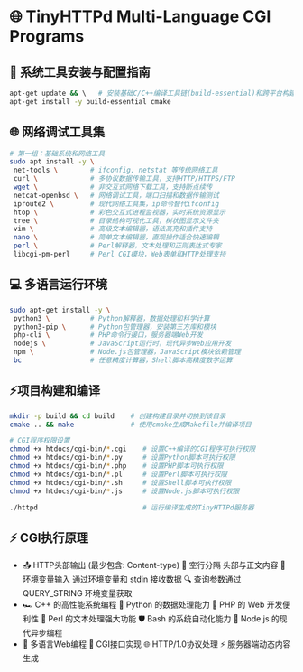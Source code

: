 # 🌐 TinyHTTPd Multi-Language CGI Programs

## 🔧 系统工具安装与配置指南

```bash
apt-get update && \   # 安装基础C/C++编译工具链(build-essential)和跨平台构建工具(cmake)
apt-get install -y build-essential cmake
```


## 🌐 网络调试工具集 


```bash
# 第一组：基础系统和网络工具
sudo apt install -y \
 net-tools \        # ifconfig, netstat 等传统网络工具
 curl \             # 多协议数据传输工具，支持HTTP/HTTPS/FTP
 wget \             # 非交互式网络下载工具，支持断点续传
 netcat-openbsd \   # 网络调试工具，端口扫描和数据传输测试
 iproute2 \         # 现代网络工具集，ip命令替代ifconfig
 htop \             # 彩色交互式进程监视器，实时系统资源显示
 tree \             # 目录结构可视化工具，树状图显示文件夹
 vim \              # 高级文本编辑器，语法高亮和插件支持
 nano \             # 简单文本编辑器，直观操作适合快速编辑
 perl \             # Perl解释器，文本处理和正则表达式专家
 libcgi-pm-perl     # Perl CGI模块，Web表单和HTTP处理支持
```


## 💻 多语言运行环境
```bash
sudo apt-get install -y \
 python3 \          # Python解释器，数据处理和科学计算
 python3-pip \      # Python包管理器，安装第三方库和模块
 php-cli \          # PHP命令行接口，服务器端Web开发
 nodejs \           # JavaScript运行时，现代异步Web应用开发
 npm \              # Node.js包管理器，JavaScript模块依赖管理
 bc                 # 任意精度计算器，Shell脚本高精度数学运算
```

## ⚡项目构建和编译
```bash
mkdir -p build && cd build    # 创建构建目录并切换到该目录
cmake .. && make              # 使用cmake生成Makefile并编译项目

# CGI程序权限设置
chmod +x htdocs/cgi-bin/*.cgi    # 设置C++编译的CGI程序可执行权限
chmod +x htdocs/cgi-bin/*.py     # 设置Python脚本可执行权限
chmod +x htdocs/cgi-bin/*.php    # 设置PHP脚本可执行权限
chmod +x htdocs/cgi-bin/*.pl     # 设置Perl脚本可执行权限
chmod +x htdocs/cgi-bin/*.sh     # 设置Shell脚本可执行权限
chmod +x htdocs/cgi-bin/*.js     # 设置Node.js脚本可执行权限

./httpd                          # 运行编译生成的TinyHTTPd服务器
```

## ⚡ CGI执行原理
- 📤 HTTP头部输出 (最少包含: Content-type) 📝 空行分隔 头部与正文内容 🔄 环境变量输入 通过环境变量和 stdin 接收数据 🔍 查询参数通过 QUERY_STRING 环境变量获取
- 🏎️ C++ 的高性能系统编程 🐍 Python 的数据处理能力 🌟 PHP 的 Web 开发便利性 🥷 Perl 的文本处理强大功能 🛡️ Bash 的系统自动化能力 🚀 Node.js 的现代异步编程
- 🌈 多语言Web编程 🔌 CGI接口实现 🌐 HTTP/1.0协议处理 ⚡ 服务器端动态内容生成
